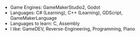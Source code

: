 * Game Engines: GameMakerStudio2, Godot
* Languages: C# (Learning), C++ (Learning), GDScript, GameMakerLanguage
* Languages to learn: C, Assembly
* I like: GameDEV, Reverse-Engineering, Programming, Piano
